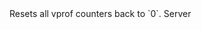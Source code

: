 <function name="ResetCounters" parent="vprof" type="libraryfunc">
	<description>
		Resets all vprof counters back to `0`.  
	</description>
	<realm>Server</realm>
</function>